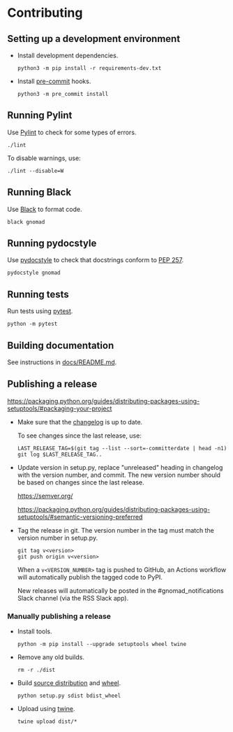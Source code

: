 # Contributing

## Setting up a development environment

- Install development dependencies.

  ```
  python3 -m pip install -r requirements-dev.txt
  ```

- Install [pre-commit](https://pre-commit.com/) hooks.

  ```
  python3 -m pre_commit install
  ```

## Running Pylint

Use [Pylint](https://www.pylint.org/) to check for some types of errors.

```
./lint
```

To disable warnings, use:

```
./lint --disable=W
```

## Running Black

Use [Black](https://black.readthedocs.io/) to format code.

```
black gnomad
```

## Running pydocstyle

Use [pydocstyle](https://www.pydocstyle.org/) to check that docstrings conform to [PEP 257](https://www.python.org/dev/peps/pep-0257/).

```
pydocstyle gnomad
```

## Running tests

Run tests using [pytest](https://docs.pytest.org/en/stable/).

```
python -m pytest
```

## Building documentation

See instructions in [docs/README.md](./docs/README.md).

## Publishing a release

https://packaging.python.org/guides/distributing-packages-using-setuptools/#packaging-your-project

- Make sure that the [changelog](./CHANGELOG.md) is up to date.

  To see changes since the last release, use:

  ```
  LAST_RELEASE_TAG=$(git tag --list --sort=-committerdate | head -n1)
  git log $LAST_RELEASE_TAG..
  ```

- Update version in setup.py, replace "unreleased" heading in changelog with the version number, and commit.
  The new version number should be based on changes since the last release.

  https://semver.org/

  https://packaging.python.org/guides/distributing-packages-using-setuptools/#semantic-versioning-preferred

- Tag the release in git. The version number in the tag must match the version number in setup.py.

  ```
  git tag v<version>
  git push origin v<version>
  ```

  When a `v<VERSION_NUMBER>` tag is pushed to GitHub, an Actions workflow will automatically publish the tagged code to PyPI.

  New releases will automatically be posted in the #gnomad_notifications Slack channel (via the RSS Slack app).

### Manually publishing a release

- Install tools.

  ```
  python -m pip install --upgrade setuptools wheel twine
  ```

- Remove any old builds.

  ```
  rm -r ./dist
  ```

- Build [source distribution](https://packaging.python.org/guides/distributing-packages-using-setuptools/#source-distributions)
  and [wheel](https://packaging.python.org/guides/distributing-packages-using-setuptools/#wheels).

  ```
  python setup.py sdist bdist_wheel
  ```

- Upload using [twine](https://pypi.org/project/twine/).

  ```
  twine upload dist/*
  ```
